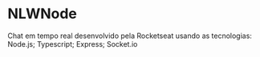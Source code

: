 # NLWNode
Chat em tempo real desenvolvido pela Rocketseat usando as tecnologias: 
Node.js; 
Typescript; 
Express;
Socket.io
